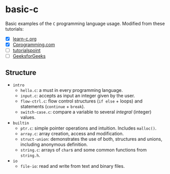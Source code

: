 # basic-c

Basic examples of the `C` programming language usage.
Modified from these tutorials:
- [x] [learn-c.org](https://learn-c.org/)
- [x] [Cprogramming.com](https://www.cprogramming.com/tutorial/c-tutorial.html)
- [ ] [tutorialspoint](https://www.tutorialspoint.com/cprogramming/index.htm)
- [ ] [GeeksforGeeks](https://www.geeksforgeeks.org/c-programming-language/)

## Structure

- `intro`
    + `hello.c`: a must in every programming language.
    + `input.c`: accepts as input an integer given by the user.
    + `flow-ctrl.c`: flow control structures (`if else` + loops) and statements (`continue` + `break`).
    + `switch-case.c`: compare a variable to several _integral_ (integer) values.
- `builtin`
    + `ptr.c`: simple pointer operations and intuition. Includes `malloc()`.
    + `array.c`: array creation, access and modification.
    + `struct-union`: demonstrates the use of both, structures and unions, including anonymous definition.
    + `string.c`: arrays of `char`s and some common functions from `string.h`.
- `io`
    + `file-io`: read and write from text and binary files.